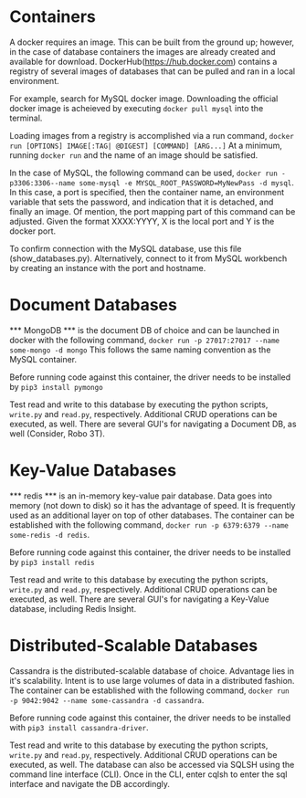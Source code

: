 # Containers

A docker requires an image. This can be built from the ground up; however, in the case of database containers the images are already created and available for download. DockerHub(https://hub.docker.com) contains a registry of several images of databases that can be pulled and ran in a local environment. 

For example, search for MySQL docker image. Downloading the official docker image is acheieved by executing `docker pull mysql` into the terminal. 

Loading images from a registry is accomplished via a run command, `docker run [OPTIONS] IMAGE[:TAG| @DIGEST] [COMMAND] [ARG...]` At a minimum, running `docker run` and the name of an image should be satisfied. 

In the case of MySQL, the following command can be used, `docker run -p3306:3306--name some-mysql -e MYSQL_ROOT_PASSWORD=MyNewPass -d mysql`. In this case, a port is specified, then the container name, an environment variable that sets the password, and indication that it is detached, and finally an image. Of mention, the port mapping part of this command can be adjusted. Given the format XXXX:YYYY, X is the local port and Y is the docker port. 

To confirm connection with the MySQL database, use this file (show_databases.py). Alternatively, connect to it from MySQL workbench by creating an instance with the port and hostname. 

# Document Databases
*** MongoDB ***  is the document DB of choice and can be launched in docker with the following command, `docker run -p 27017:27017 --name some-mongo -d mongo` This follows the same naming convention as the MySQL container. 

Before running code against this container, the driver needs to be installed by `pip3 install pymongo`

Test read and write to this database by executing the python scripts, `write.py` and `read.py`, respectively. Additional CRUD operations can be executed, as well. There are several GUI's for navigating a Document DB, as well (Consider, Robo 3T). 

# Key-Value Databases
*** redis *** is an in-memory key-value pair database. Data goes into memory (not down to disk) so it has the advantage of speed. It is frequently used as an additional layer on top of other databases. 
The container can be established with the following command, `docker run -p 6379:6379 --name some-redis -d redis`. 

Before running code against this container, the driver needs to be installed by `pip3 install redis`

Test read and write to this database by executing the python scripts, `write.py` and `read.py`, respectively. Additional CRUD operations can be executed, as well. There are several GUI's for navigating a Key-Value database, including Redis Insight. 

# Distributed-Scalable Databases
Cassandra is the distributed-scalable database of choice. Advantage lies in it's scalability. Intent is to use large volumes of data in a distributed fashion. The container can be established with the following command, `docker run -p 9042:9042 --name some-cassandra -d cassandra`. 

Before running code against this container, the driver needs to be installed with `pip3 install cassandra-driver`.

Test read and write to this database by executing the python scripts, `write.py` and `read.py`, respectively. Additional CRUD operations can be executed, as well. The database can also be accessed via SQLSH using the command line interface (CLI). Once in the CLI, enter cqlsh to enter the sql interface and navigate the DB accordingly. 
